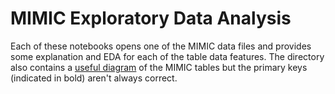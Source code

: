 # MIMIC Exploratory Data Analysis

Each of these notebooks opens one of the MIMIC data files and provides some explanation and EDA for each of the table data features.  The directory also contains a [useful diagram](./MIMIC%20Database%20Diagram.pdf) of the MIMIC tables but the primary keys (indicated in bold) aren't always correct.


